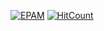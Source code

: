 [![EPAM](https://img.shields.io/badge/Cloud&DevOps%20UA%20Lab%202nd%20Path-Configuration%20Management-Ansible-Practical%20Tasks-orange)](./)
[![HitCount](https://hits.dwyl.com/HarrierPanels/ansible.svg?style=flat&show=unique)](http://hits.dwyl.com/HarrierPanels/ansible)
<br>
